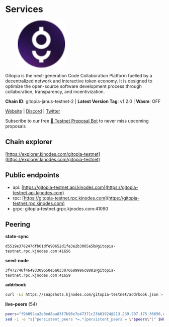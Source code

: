 # Services

<figure><img src="https://raw.githubusercontent.com/kj89/cosmos-images/main/logos/gitopia.png" width="150" alt=""><figcaption></figcaption></figure>

Gitopia is the next-generation Code Collaboration Platform fuelled by  a decentralized network and interactive token economy. It is designed  to optimize the open-source software development process through  collaboration, transparency, and incentivization.

**Chain ID**: gitopia-janus-testnet-2 | **Latest Version Tag**: v1.2.0 | **Wasm**: OFF

[Website](https://gitopia.com/) | [Discord](https://discord.gg/hFTXCGNYDZ) | [Twitter](https://twitter.com/gitopiaDAO)



Subscribe to our free [🤖 Testnet Proposal Bot](https://t.me/kjnodes_testnet_proposal_bot) to never miss upcoming proposals


## Chain explorer
[https://explorer.kjnodes.com/gitopia-testnet](https://explorer.kjnodes.com/gitopia-testnet)

## Public endpoints

* api: [https://gitopia-testnet.api.kjnodes.com](https://gitopia-testnet.api.kjnodes.com)
* rpc: [https://gitopia-testnet.rpc.kjnodes.com](https://gitopia-testnet.rpc.kjnodes.com)
* grpc: gitopia-testnet.grpc.kjnodes.com:41090

## Peering

**state-sync**

```text
d5519e378247dfb61dfe90652d1fe3e2b3005a5b@gitopia-testnet.rpc.kjnodes.com:41656
```

**seed-node**

```text
3f472746f46493309650e5a033076689996c8881@gitopia-testnet.rpc.kjnodes.com:41659
```

**addrbook**
```bash
curl -Ls https://snapshots.kjnodes.com/gitopia-testnet/addrbook.json > $HOME/.gitopia/config/addrbook.json
```

**live-peers** (54)
```bash
peers="f9b892ea2e8ed8aa83f7b98e7e47371c23b01924@213.239.207.175:36656,eccdf1d5bf33bc1733838562b4d4a4a45869c3a8@135.181.183.93:41656,5c45e8920c5094827ec5afaca9ab469aaa0b4eaf@65.109.88.254:28656,082e95b5d5351e68dcfb24dff802f9064cfd5a4c@65.109.92.241:51056,d5519e378247dfb61dfe90652d1fe3e2b3005a5b@65.109.68.190:41656,a01190017638bdd910691cb2c8b6229ef8db86ef@82.208.21.100:26656,9bb344d83fc1fafc4bce6b8e4a95b82f37ac4f31@82.208.20.136:26656,943dbf5b8694620c1e0cce336d6a8a3327929c77@65.109.122.105:60656,bbc6a1e115185d5bffcbbf5520dca1c3d626e599@109.123.255.50:26656,d2975b49708dc92ee3b7da1d72e3eee3119d1d0c@167.86.105.216:656,098c8f3e70fa1f1bbb447903aea96b8e1f025f13@141.95.145.41:26656,5c2a752c9b1952dbed075c56c600c3a79b58c395@195.3.220.140:27036,f0b8227e40f25eaec0e25b9e91ca199d2d9a1ecb@167.86.94.177:656,24453bdf119b17550849851d69c50cde7b140460@84.46.253.3:41656,399d4e19186577b04c23296c4f7ecc53e61080cb@34.143.189.236:26656,ffb4f7d43d6449c292d4e60c8a48eb3d31c39691@38.242.139.100:656,4e0e57bcac8aa2bc3188d5b7845eeee61a61f3f0@194.163.170.165:26656,3989c44e8af3427b22a71a94185e85df99d450b4@149.102.158.188:41656,7d819fa869f7c5b42c2c7a9538e1a9e7a52cfdee@65.108.226.26:24656,98bdfc67810bf7ac8f5c45b2c677b4bf199eb42e@185.193.67.65:41656,8bec864d68a2542233ba37ac94c723fdf0b8e175@45.151.122.136:656,5ffdc1788f68df5e8163d9bd0d71a4c4d3dec2e9@81.0.220.21:26656,95fbdc6d62be17db6688222b15b57d3e795ed07a@167.86.84.102:656,63381c5528ed8ca93f9ba31008a9630d21b29a97@142.132.152.46:46656,c09aa43e7149a6bf784d11867ebb4135996016d6@213.239.215.77:26656,971c22cfb2a8fee7e6b5b7fb125cc9551f3b5e60@65.109.106.91:16656,61c85d47e1dd86d5a5849450b849078d4d13184b@85.239.244.123:26656,247dbc8048be7c024c5f5deee45c18bd2f19bc93@116.203.35.46:36656,5c74fe6868cda2003926c0a6299c9cebec5c4d1a@65.21.239.60:41656,820024c34989e7605d9367847e1fc2d01ad763bd@65.109.92.235:30656,6ea375302fdd319ef64e013f469e286faf739da8@213.239.207.165:20086,9912d5c8d59b7736b0702b18aeb386efe7e46f3f@164.68.111.239:656,05182a9b6121c9fcbb493f9bb3843e20e076e479@38.242.231.113:656,b745e0c6a1e0c7ec248ec274cfd038ed4bc4c2cf@65.21.134.202:26356,5b1c25f4dff541f77f1532c457f73ca7ee2e4c18@194.163.170.225:26656,eaa9978430e55663346eb61312cd5ecc21448b25@38.242.139.153:656,ed177ff3cf334df1a6c190438b0c7b5dd64b423a@45.151.122.140:656,4cd60a4dd4211d38d948a86a614f1fd8d3d274eb@75.119.153.139:656,e704537ce1348bfc7b781d6546ae272ff3eea8d5@34.117.96.202:26656,cd5d703ff7a2e3fc5e5710a384d0933571dc423a@178.18.250.177:41656,0eb70bf5e2403694109f9bba184570074c2dfdd5@38.242.235.255:26656,4ed110a5b1ebad62d1e92e8cdabfc9160e2ca4db@65.109.92.148:46656,ec51c49ed23899dcbcda9f45f49cafa0605e454d@194.163.144.162:41656,8f5935761a8bc93c7eaf9fc8bb29b4b184269447@46.8.210.144:26656,c84906b19dc7dc7bda94ab2167d4b0af64a28b49@45.151.122.191:656,7f4671d3657afcb77e3f23f53fadfc576e97871b@38.242.241.58:26656,ee812a11525cf7e2de4bd63e66aed8b8de337902@38.242.235.199:41656,1f0f03a1c845e810e5cfeb0d960639c637d049fe@154.26.131.130:36656,37ba718e5cec3c1034dbda32e1e6c73ab6f6278d@143.110.224.162:26656,78ec2f593741e1fc162ca972ff2a4a156ba0f154@45.151.122.148:656,007d2419fea80aee707d009af0153f5105c53379@38.242.139.164:656,7da6c90fe420bca73b5274884236134acf49d565@35.168.32.254:26656,83f1e139ca2dc94f362dcbd4310cf58f15536e2c@5.189.185.27:26656,926b47f8d786e544ec3a9200c61b5b04729a9d57@199.175.98.127:41656"
sed -i -e "s|^persistent_peers *=.*|persistent_peers = \"$peers\"|" $HOME/.gitopia/config/config.toml
```
